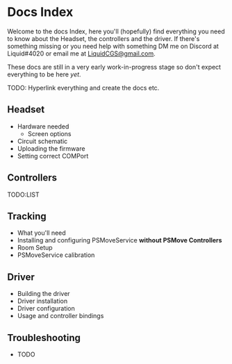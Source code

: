 # Docs Index
Welcome to the docs Index, here you'll (hopefully) find everything you need to know about the Headset, the controllers and the driver. If there's something missing or you need help with something DM me on Discord at Liquid#4020 or email me at LiquidCGS@gmail.com.

These docs are still in a very early work-in-progress stage so don't expect everything to be here *yet*.

TODO: Hyperlink everything and create the docs etc.

## Headset

- Hardware needed
    - Screen options
- Circuit schematic
- Uploading the firmware
- Setting correct COMPort

## Controllers

TODO:LIST

## Tracking

- What you'll need
- Installing and configuring PSMoveService **without PSMove Controllers**
- Room Setup
- PSMoveService calibration

## Driver

- Building the driver
- Driver installation
- Driver configuration
- Usage and controller bindings

## Troubleshooting

- TODO